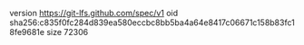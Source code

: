 version https://git-lfs.github.com/spec/v1
oid sha256:c835f0fc284d839ea580eccbc8bb5ba4a64e8417c06671c158b83fc18fe9681e
size 72306
